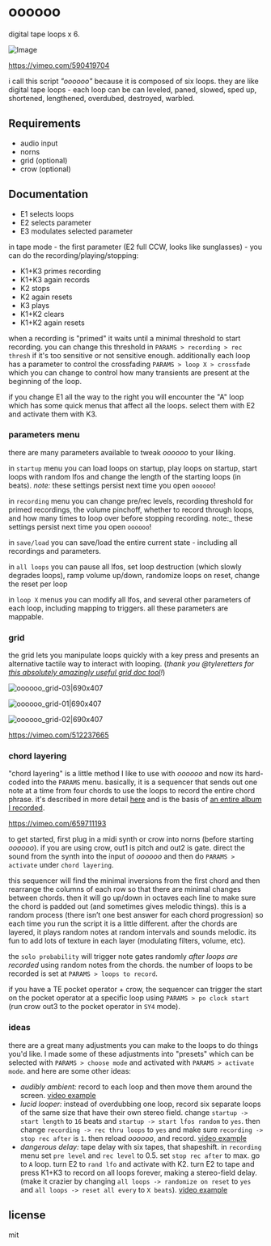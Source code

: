 # oooooo

digital tape loops x 6.

![Image](https://user-images.githubusercontent.com/6550035/91628872-c47b8c80-e978-11ea-9d07-df79ef337a0f.gif)

https://vimeo.com/590419704

i call this script *"oooooo"* because it is composed of six loops. they are like digital tape loops - each loop can be can leveled, paned, slowed, sped up, shortened, lengthened, overdubed, destroyed, warbled.

## Requirements

- audio input
- norns
- grid (optional)
- crow (optional)

## Documentation

- E1 selects loops
- E2 selects parameter
- E3 modulates selected parameter

in tape mode - the first parameter (E2 full CCW, looks like sunglasses) - you can do the recording/playing/stopping:

- K1+K3 primes recording
- K1+K3 again records
- K2 stops
- K2 again resets
- K3 plays
- K1+K2 clears
- K1+K2 again resets

when a recording is "primed" it waits until a minimal threshold to start recording. you can change this threshold in `PARAMS > recording > rec thresh` if it's too sensitive or not sensitive enough. additionally each loop has a parameter to control the crossfading `PARAMS > loop X > crossfade` which you can change to control how many transients are present at the beginning of the loop.

if you change E1 all the way to the right you will encounter the "A" loop which has some quick menus that affect all the loops. select them with E2 and activate them with K3.

### parameters menu

there are many parameters available to tweak *oooooo* to your liking.

in `startup` menu you can load loops on startup, play loops on startup, start loops with random lfos and change the length of the starting loops (in beats). _note:_ these settings persist next time you open `oooooo`!

in `recording` menu you can change pre/rec levels, recording threshold for primed recordings, the volume pinchoff, whether to record through loops, and how many times to loop over before stopping recording. note:_ these settings persist next time you open `oooooo`!

in `save/load` you can save/load the entire current state - including all recordings and parameters.

in `all loops` you can pause all lfos, set loop destruction (which slowly degrades loops), ramp volume up/down, randomize loops on reset, change the reset per loop

in `loop X` menus you can modify all lfos, and several other parameters of each loop, including mapping to triggers. all these parameters are mappable.

### grid

the grid lets you manipulate loops quickly with a key press and presents an alternative tactile way to interact with looping. (*thank you @tyleretters for [this absolutely amazingly useful grid doc tool](https://tyleretters.github.io/GridStation/)!*)

![oooooo_grid-03|690x407](https://user-images.githubusercontent.com/6550035/132006771-4fdd4e9e-3a02-48e9-b94a-7f6454d60399.png) 

![oooooo_grid-01|690x407](https://user-images.githubusercontent.com/6550035/132006768-4a9554b8-dbe8-432c-a76d-a84b8e1c8ba1.png) 

![oooooo_grid-02|690x407](https://user-images.githubusercontent.com/6550035/132006765-3fc245e9-f234-4b7a-a926-05ca6398a849.png) 

https://vimeo.com/512237665

### chord layering

"chord layering" is a little method I like to use with *oooooo* and now its hard-coded into the `PARAMS` menu. basically, it is a sequencer that sends out one note at a time from four chords to use the loops to record the entire chord phrase. it's described in more detail [here](https://llllllll.co/t/latest-tracks-videos/25738/3016) and is the basis of [an entire album I recorded](https://infinitedigits.bandcamp.com/album/at-the-place).

https://vimeo.com/659711193

to get started, first plug in a midi synth or crow into norns (before starting *oooooo*). if you are using crow, out1 is pitch and out2 is gate. direct the sound from the synth into the input of *oooooo* and then do `PARAMS > activate` under `chord layering`.

this sequencer will find the minimal inversions from the first chord and then rearrange the columns of each row so that there are minimal changes between chords. then it will go up/down in octaves each line to make sure the chord is padded out (and sometimes gives melodic things). this is a random process (there isn’t one best answer for each chord progression) so each time you run the script it is a little different. after the chords are layered, it plays random notes at random intervals and sounds melodic. its fun to add lots of texture in each layer (modulating filters, volume, etc).

the `solo probability` will trigger note gates randomly *after loops are recorded* using random notes from the chords. the number of loops to be recorded is set at `PARAMS > loops to record`. 

if you have a TE pocket operator + crow, the sequencer can trigger the start on the pocket operator at a specific loop using `PARAMS > po clock start` (run crow out3 to the pocket operator in `SY4` mode).

### ideas

there are a great many adjustments you can make to the loops to do things you'd like. I made some of these adjustments into "presets" which can be selected with `PARAMS > choose mode` and activated with `PARAMS > activate mode`. and here are some other ideas:

- *audibly ambient:* record to each loop and then move them around the screen. [video example](https://www.instagram.com/p/CEzI3mqB_0k/)
- *lucid looper:* instead of overdubbing one loop, record six separate loops of the same size that have their own stereo field. change `startup -> start length` to `16` beats and `startup -> start lfos random` to `yes`. then change `recording -> rec thru loops` to `yes` and make sure `recording -> stop rec after` is `1`. then reload *oooooo*, and record. [video example](https://www.instagram.com/p/CFBjBxGhJXs/)
- *dangerous delay:* tape delay with six tapes, that shapeshift. in `recording` menu set `pre level` and `rec level` to 0.5. set `stop rec after` to max. go to `A` loop. turn E2 to `rand lfo` and activate with K2. turn E2 to tape and press K1+K3 to record on all loops forever, making a stereo-field delay. (make it crazier by changing `all loops -> randomize on reset` to `yes` and `all loops -> reset all every` to `X beats`). [video example](https://www.instagram.com/p/CFFHUNmhxIf/)


## license 

mit 



